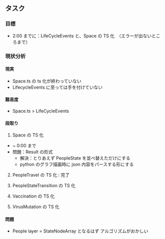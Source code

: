 ## タスク

### 目標

- 2:00 までに：LifeCycleEvents と、Space の TS 化　（エラーが出ないところまで）

### 現状分析

#### 現実

- Space.ts の ts 化が終わっていない
- LifecycleEvents に至っては手を付けていない

#### 難易度

- Space.ts > LifeCycleEvents

#### 段取り

1. Space の TS 化

- ~ 0:00 まで
- 問題：Result の形式
  - 解決：とりあえず PeopleState を並べ替えただけにする
  - python のグラフ描画時に json 内容をパースする形にする

2. PeopleTravel の TS 化 : 完了

3. PeopleStateTransition の TS 化

4. Vaccination の TS 化

5. VirusMutation の TS 化

#### 問題

- People
  layer = StateNodeArray となるはず
  アルゴリズムがおかしい
